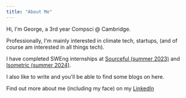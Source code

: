 ```yaml
---
title: "About Me"
---
```


Hi, I'm George, a 3rd year Compsci @ Cambridge.

Professionally, I'm mainly interested in climate tech, startups, (and of course am interested in all things tech).

I have completed SWEng internships at [Sourceful (summer 2023)](https://sourceful.com) and [Isometric (summer 2024)](https://isometric.com).

I also like to write and you'll be able to find some blogs on here.

Find out more about me (including my face) on my [LinkedIn](https://linkedin.com/in/georgepool)